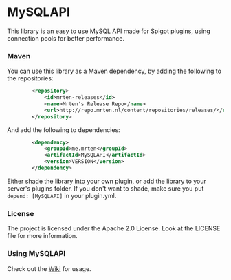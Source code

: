 # MySQLAPI
This library is an easy to use MySQL API made for Spigot plugins, using connection pools for better performance.

### Maven
You can use this library as a Maven dependency, by adding the following to the repositories:
```XML
        <repository>
            <id>mrten-releases</id>
            <name>Mrten's Release Repo</name>
            <url>http://repo.mrten.nl/content/repositories/releases/</url>
        </repository>
```
And add the following to dependencies:
```XML
        <dependency>
            <groupId>me.mrten</groupId>
            <artifactId>MySQLAPI</artifactId>
            <version>VERSION</version>
        </dependency>
```
Either shade the library into your own plugin, or add the library to your server's plugins folder. If you don't want to shade, make sure you put ```depend: [MySQLAPI]``` in your plugin.yml.

### License
The project is licensed under the Apache 2.0 License. Look at the LICENSE file for more information.

### Using MySQLAPI
Check out the [Wiki](https://github.com/Mrtenz/MySQLAPI/wiki) for usage.